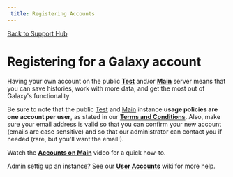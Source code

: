 ```yaml
---
 title: Registering Accounts
---
```

[Back to Support Hub](/src/support/index.md)

# Registering for a Galaxy account

Having your own account on the public **[Test](/src/test/index.md)** and/or **[Main](/src/main/index.md)** server means that you can save histories, work with more data, and get the most out of Galaxy's functionality. 

Be sure to note that the public [Test](/src/test/index.md) and [Main](/src/main/index.md) instance **usage policies are <span class="red">one account per user<span class="grey"></span></span>**, as stated in our **[Terms and Conditions](https://usegalaxy.org/static/terms.html)**. Also, make sure your email address is valid so that you can confirm your new account (emails are case sensitive) and so that our administrator can contact you if needed (rare, but you'll want the email!). 

Watch the **[Accounts on Main](http://vimeo.com/galaxyproject/accounts)** video for a quick how-to.

Admin settig up an instance? See our **[User Accounts](/src/admin/user-accounts/index.md)** wiki for more help.
